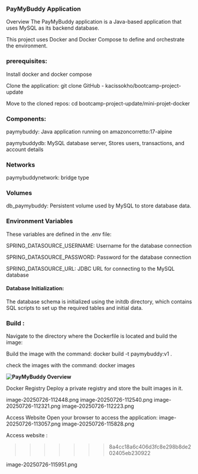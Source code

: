 ### PayMyBuddy Application
Overview
The PayMyBuddy application is a Java-based application that uses MySQL as its backend database. 

This project uses Docker and Docker Compose to define and orchestrate the environment.

### prerequisites:

Install docker and docker compose

Clone the application: git clone GitHub - kacissokho/bootcamp-project-update

Move to the cloned repos: cd bootcamp-project-update/mini-projet-docker

### Components:
paymybuddy: Java application running on amazoncorretto:17-alpine

paymybuddydb: MySQL database server, Stores users, transactions, and account details

### Networks
paymybuddynetwork: bridge type

### Volumes
db_paymybuddy: Persistent volume used by MySQL to store database data.

### Environment Variables
These variables are defined in the .env file:

SPRING_DATASOURCE_USERNAME: Username for the database connection

SPRING_DATASOURCE_PASSWORD: Password for the database connection

SPRING_DATASOURCE_URL: JDBC URL for connecting to the MySQL database

 #### Database Initialization:
  
The database schema is initialized using the initdb directory, which contains SQL scripts to set up    the required tables and initial data. 


### Build :

Navigate to the directory where the Dockerfile is located and build the image:

Build the image with the command: docker build -t paymybuddy:v1 . 

check the images with the command: docker images

**![PayMyBuddy Overview](!(images/image-20250726-102559.png))**

Docker Registry
Deploy a private registry and store the built images in it.

image-20250726-112448.png
image-20250726-112540.png
image-20250726-112321.png
image-20250726-112223.png

Access Website
Open your browser to access the application:
image-20250726-113057.png
image-20250726-115828.png



Access website :
>>>>>>> 8a4cc18a6c406d3fc8e298b8de202405eb230922


image-20250726-115951.png
